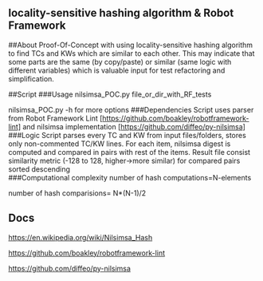 
## locality-sensitive hashing algorithm & Robot Framework
##About
Proof-Of-Concept with using locality-sensitive hashing algorithm to find TCs and KWs which are similar to each other.
This may indicate that some parts are the same (by copy/paste) or similar (same logic with different variables) which is valuable input for test refactoring and simplification.

##Script
###Usage
nilsimsa_POC.py file_or_dir_with_RF_tests 

nilsimsa_POC.py -h for more options
###Dependencies
Script uses parser from Robot Framework Lint [https://github.com/boakley/robotframework-lint] and nilsimsa implementation [https://github.com/diffeo/py-nilsimsa]
###Logic
Script parses every TC and KW from input files/folders, stores only non-commented TC/KW lines.
For each item, nilsimsa digest is computed and compared in pairs with rest of the items.
Result file consist similarity metric (-128 to 128, higher->more similar) for compared pairs sorted descending  
###Computational complexity
number of hash computations=N-elements

number of hash comparisions= N*(N-1)/2
## Docs
https://en.wikipedia.org/wiki/Nilsimsa_Hash

https://github.com/boakley/robotframework-lint

https://github.com/diffeo/py-nilsimsa
